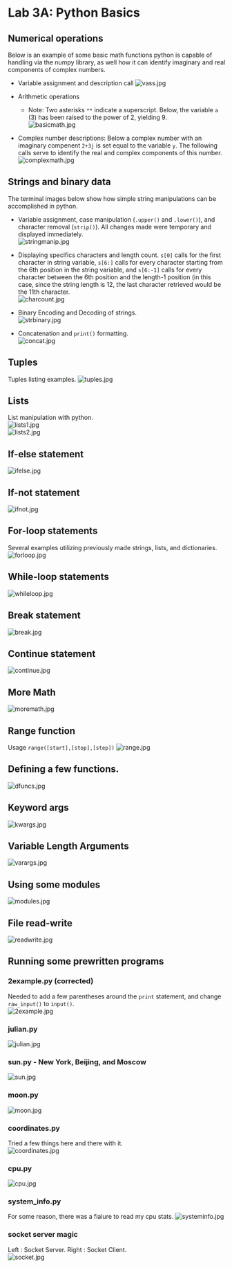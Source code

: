 # Lab 3A: Python Basics

## Numerical operations
Below is an example of some basic math functions python is capable of handling via the numpy library, as well how it can identify imaginary and real components of complex numbers.

- Variable assignment and description call
  ![vass.jpg]()  
  
- Arithmetic operations  
  - Note: Two asterisks `**` indicate a superscript. Below, the variable `a` (3) has been raised to the power of 2, yielding 9.  
  ![basicmath.jpg]()  

- Complex number descriptions: Below a complex number with an imaginary compenent `2+3j` is set equal to the variable `y`. The following calls serve to identify the real and complex components of this number.  
  ![complexmath.jpg]()  

## Strings and binary data
The terminal images below show how simple string manipulations can be accomplished in python.  

 - Variable assignment, case manipulation (`.upper()` and `.lower()`), and character removal (`strip()`). All changes made were temporary and displayed immediately.  
    ![stringmanip.jpg]()  
    
 - Displaying specifics characters and length count. `s[0]` calls for the first character in string variable, `s[6:]` calls for every character starting from the 6th position in the string variable, and `s[6:-1]` calls for every character between the 6th position and the length-1 position (in this case, since the string length is 12, the last character retrieved would be the 11th character.  
    ![charcount.jpg]() 
    
 - Binary Encoding and Decoding of strings.  
    ![strbinary.jpg]()
    
 - Concatenation and `print()` formatting.  
    ![concat.jpg]()

## Tuples
Tuples listing examples.
  ![tuples.jpg]()

## Lists  
List manipulation with python.  
  ![lists1.jpg]()  
  ![lists2.jpg]()  

## If-else statement  
  ![ifelse.jpg]()  
  
## If-not statement
  ![ifnot.jpg]()  

## For-loop statements
  Several examples utilizing previously made strings, lists, and dictionaries.
  ![forloop.jpg]()  

## While-loop statements
  ![whileloop.jpg]()

## Break statement
  ![break.jpg]()

## Continue statement
  ![continue.jpg]()  
  
## More Math
  ![moremath.jpg]()
  
## Range function
  Usage `range([start],[stop],[step])`
  ![range.jpg]()
  
## Defining a few functions.
  ![dfuncs.jpg]()  

## Keyword args
   ![kwargs.jpg]()
   
## Variable Length Arguments
   ![varargs.jpg]()

## Using some modules
   ![modules.jpg]()

## File read-write
  ![readwrite.jpg]()

## Running some prewritten programs  
### 2example.py (corrected)
  Needed to add a few parentheses around the `print` statement, and change `raw_input()` to `input()`.  
  ![2example.jpg]()
  
### julian.py
  ![julian.jpg]()
  
### sun.py - New York, Beijing, and Moscow
  ![sun.jpg]()
  
### moon.py
  ![moon.jpg]()
  
### coordinates.py
  Tried a few things here and there with it.  
  ![coordinates.jpg]()
  
### cpu.py
  ![cpu.jpg]()
  
### system_info.py
  For some reason, there was a fialure to read my cpu stats.
  ![systeminfo.jpg]()
  
### socket server magic
  Left : Socket Server. Right : Socket Client.  
  ![socket.jpg]()
  
  

  

  
  
